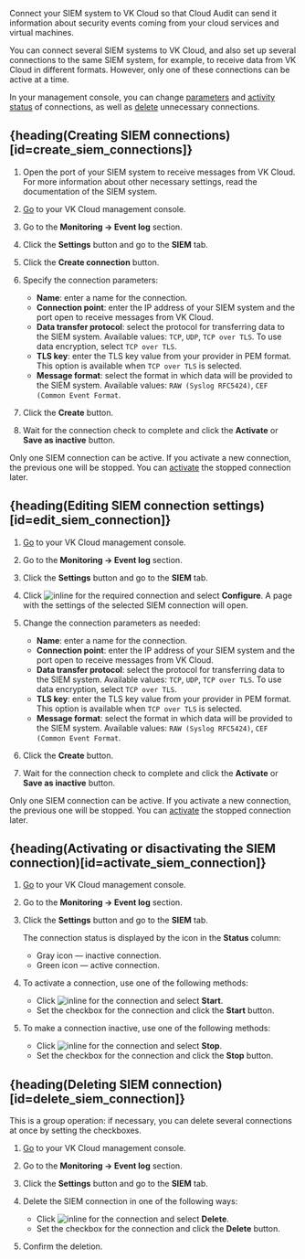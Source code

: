 Connect your SIEM system to VK Cloud so that Cloud Audit can send it information about security events coming from your cloud services and virtual machines.

You can connect several SIEM systems to VK Cloud, and also set up several connections to the same SIEM system, for example, to receive data from VK Cloud in different formats. However, only one of these connections can be active at a time.

In your management console, you can change [parameters](#edit_siem_connection) and [activity status](#activate_siem_connection) of connections, as well as [delete](#delete_siem_connection) unnecessary connections.

## {heading(Creating SIEM connections)[id=create_siem_connections]}

1. Open the port of your SIEM system to receive messages from VK Cloud. For more information about other necessary settings, read the documentation of the SIEM system.
1. [Go](https://cloud.vk.com/app/en/) to your VK Cloud management console.
1. Go to the **Monitoring → Event log** section.
1. Click the **Settings** button and go to the **SIEM** tab.
1. Click the **Create connection** button.
1. Specify the connection parameters:

   - **Name**: enter a name for the connection.
   - **Connection point**: enter the IP address of your SIEM system and the port open to receive messages from VK Cloud.
   - **Data transfer protocol**: select the protocol for transferring data to the SIEM system. Available values: `TCP`, `UDP`, `TCP over TLS`. To use data encryption, select `TCP over TLS`.
   - **TLS key**: enter the TLS key value from your provider in PEM format. This option is available when `TCP over TLS` is selected.
   - **Message format**: select the format in which data will be provided to the SIEM system. Available values: `RAW (Syslog RFC5424)`, `CEF (Common Event Format`.

1. Click the **Create** button.
1. Wait for the connection check to complete and click the **Activate** or **Save as inactive** button.

<info>

Only one SIEM connection can be active. If you activate a new connection, the previous one will be stopped. You can [activate](#activate_siem_connection) the stopped connection later.

</info>

## {heading(Editing SIEM connection settings)[id=edit_siem_connection]}

1. [Go](https://cloud.vk.com/app/en/) to your VK Cloud management console.
1. Go to the **Monitoring → Event log** section.
1. Click the **Settings** button and go to the **SIEM** tab.
1. Click ![](/en/assets/more-icon.svg "inline") for the required connection and select **Configure**.
A page with the settings of the selected SIEM connection will open.
1. Change the connection parameters as needed:

   - **Name**: enter a name for the connection.
   - **Connection point**: enter the IP address of your SIEM system and the port open to receive messages from VK Cloud.
   - **Data transfer protocol**: select the protocol for transferring data to the SIEM system. Available values: `TCP`, `UDP`, `TCP over TLS`. To use data encryption, select `TCP over TLS`.
   - **TLS key**: enter the TLS key value from your provider in PEM format. This option is available when `TCP over TLS` is selected.
   - **Message format**: select the format in which data will be provided to the SIEM system. Available values: `RAW (Syslog RFC5424)`, `CEF (Common Event Format`.

1. Click the **Create** button.
1. Wait for the connection check to complete and click the **Activate** or **Save as inactive** button.

<info>

Only one SIEM connection can be active. If you activate a new connection, the previous one will be stopped. You can [activate](#activate_siem_connection) the stopped connection later.

</info>

## {heading(Activating or disactivating the SIEM connection)[id=activate_siem_connection]}

1. [Go](https://cloud.vk.com/app/en/) to your VK Cloud management console.
1. Go to the **Monitoring → Event log** section.
1. Click the **Settings** button and go to the **SIEM** tab.

   The connection status is displayed by the icon in the **Status** column:

      - Gray icon — inactive connection.
      - Green icon — active connection.
   
1. To activate a connection, use one of the following methods:

   - Click ![](/en/assets/more-icon.svg "inline") for the connection and select **Start**.
   - Set the checkbox for the connection and click the **Start** button.

1. To make a connection inactive, use one of the following methods:

   - Click ![](/en/assets/more-icon.svg "inline") for the connection and select **Stop**.
   - Set the checkbox for the connection and click the **Stop** button.

## {heading(Deleting SIEM connection)[id=delete_siem_connection]}

This is a group operation: if necessary, you can delete several connections at once by setting the checkboxes.

1. [Go](https://cloud.vk.com/app/en/) to your VK Cloud management console.
1. Go to the **Monitoring → Event log** section.
1. Click the **Settings** button and go to the **SIEM** tab.
1. Delete the SIEM connection in one of the following ways:

   - Click ![](/en/assets/more-icon.svg "inline") for the connection and select **Delete**.
   - Set the checkbox for the connection and click the **Delete** button.

1. Confirm the deletion.
